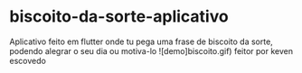 # biscoito-da-sorte-aplicativo
Aplicativo feito em flutter onde tu pega uma frase de biscoito da sorte, podendo alegrar o seu dia ou motiva-lo
![demo]biscoito.gif)
feitor por keven escovedo
